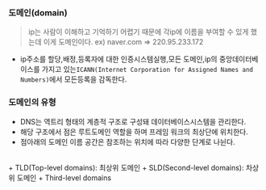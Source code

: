 ### 도메인(domain)
>ip는 사람이 이해하고 기억하기 어렵기 때문에 각ip에 이름을 부여할 수 있게 했는데 이게 도메인이다.
ex) naver.com => 220.95.233.172
+ ip주소를 할당,배정,등록자에 대한 인증시스템실행,모든 도메인,ip의 중앙데이터베이스를 가지고 있는```ICANN(Internet Corporation for Assigned Names and Numbers)```에서 모든등록을 감독한다.
### 도메인의 유형
+ DNS는 역트리 형태의 계층적 구조로 구성돼 데이터베이스시스템을 관리한다.
+ 해당 구조에서 점은 루트도메인 역할을 하며 프레임 워크의 최상단에 위치한다.
+ 점아래의 도메인 이름 공간은 참조하는 위치에 따라 다양한 단계로 나뉜다.
<br/>
+ TLD(Top-level domains): 최상위 도메인
+ SLD(Second-level domains): 차상위 도메인
+ Third-level domains

